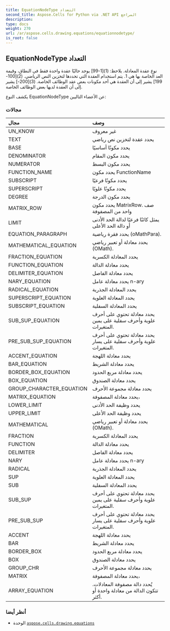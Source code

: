 ```yaml
---
title: EquationNodeType التعداد
second_title: Aspose.Cells for Python via .NET API المراجع
description:
type: docs
weight: 270
url: /ar/aspose.cells.drawing.equations/equationnodetype/
is_root: false
---
```

##  EquationNodeType التعداد
نوع عقدة المعادلة.
يلاحظ:
(1)[1-99] يوجد حاليًا عقدة واحدة فقط في النطاق، وقيمة العد الخاصة بها هي 1. يتم استخدام العقدة التي تحددها لتخزين النص الرياضي.
(2)[100-199] يشير إلى أن العقدة هي أحد مكونات بعض عقد الوظائف الخاصة.
(3)[200-] يشير إلى أن العقدة لديها بعض الوظائف الخاصة.



يكشف النوع EquationNodeType عن الأعضاء التاليين:

###  مجالات
| مجال| وصف|
| :- | :- |
| UN_KNOW | غير معروف|
| TEXT | يحدد عقدة لتخزين نص رياضي|
| BASE | يحدد مكونًا أساسيًا|
| DENOMINATOR | يحدد مكون المقام|
| NUMERATOR | يحدد مكون البسط|
| FUNCTION_NAME | يحدد مكون FunctionName|
| SUBSCRIPT | يحدد مكونًا فرعيًا|
| SUPERSCRIPT | يحدد مكونًا علويًا|
| DEGREE | يحدد مكون الدرجة|
| MATRIX_ROW | يحدد مكون MatrixRow. صف واحد من المصفوفة|
| LIMIT | يمثل كائنًا فرعيًا لدالة الحد الأدنى أو دالة الحد الأعلى|
| EQUATION_PARAGRAPH | يحدد فقرة رياضية (oMathPara).|
| MATHEMATICAL_EQUATION | يحدد معادلة أو تعبير رياضي (OMath).|
| FRACTION_EQUATION | يحدد المعادلة الكسرية|
| FUNCTION_EQUATION | يحدد معادلة الدالة|
| DELIMITER_EQUATION | يحدد معادلة الفاصل|
| NARY_EQUATION |يحدد معادلة عامل n-ary|
| RADICAL_EQUATION | يحدد المعادلة الجذرية|
| SUPERSCRIPT_EQUATION | يحدد المعادلة العلوية|
| SUBSCRIPT_EQUATION | يحدد المعادلة السفلية|
| SUB_SUP_EQUATION | يحدد معادلة تحتوي على أحرف علوية وأحرف سفلية على يمين المتغيرات.|
| PRE_SUB_SUP_EQUATION | يحدد معادلة تحتوي على أحرف علوية وأحرف سفلية على يسار المتغيرات.|
| ACCENT_EQUATION | يحدد معادلة اللهجة|
| BAR_EQUATION | يحدد معادلة الشريط|
| BORDER_BOX_EQUATION | يحدد معادلة مربع الحدود|
| BOX_EQUATION | يحدد معادلة الصندوق|
| GROUP_CHARACTER_EQUATION | يحدد معادلة مجموعة الأحرف|
| MATRIX_EQUATION | يحدد معادلة المصفوفة،|
| LOWER_LIMIT | يحدد وظيفة الحد الأدنى|
| UPPER_LIMIT | يحدد وظيفة الحد الأعلى|
| MATHEMATICAL | يحدد معادلة أو تعبير رياضي (OMath).|
| FRACTION | يحدد المعادلة الكسرية|
| FUNCTION | يحدد معادلة الدالة|
| DELIMITER | يحدد معادلة الفاصل|
| NARY |يحدد معادلة عامل n-ary|
| RADICAL | يحدد المعادلة الجذرية|
| SUP | يحدد المعادلة العلوية|
| SUB | يحدد المعادلة السفلية|
| SUB_SUP | يحدد معادلة تحتوي على أحرف علوية وأحرف سفلية على يمين المتغيرات.|
| PRE_SUB_SUP | يحدد معادلة تحتوي على أحرف علوية وأحرف سفلية على يسار المتغيرات.|
| ACCENT | يحدد معادلة اللهجة|
| BAR | يحدد معادلة الشريط|
| BORDER_BOX | يحدد معادلة مربع الحدود|
| BOX | يحدد معادلة الصندوق|
| GROUP_CHR | يحدد معادلة مجموعة الأحرف|
| MATRIX | يحدد معادلة المصفوفة،|
| ARRAY_EQUATION | يُحدد دالة مصفوفة المعادلات. تتكون الدالة من معادلة واحدة أو أكثر.|



###  أنظر أيضا
* الوحدة [`aspose.cells.drawing.equations`](..)
